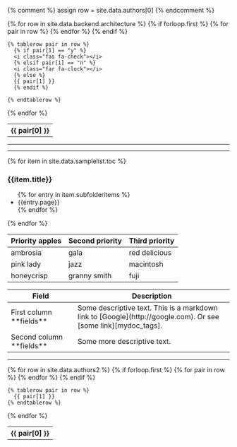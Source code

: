 {% comment %}
assign row = site.data.authors[0]
{% endcomment %}

<table>
  {% for row in site.data.backend.architecture %}
    {% if forloop.first %}
    <tr>
      {% for pair in row %}
        <th>{{ pair[0] }}</th>
      {% endfor %}
    </tr>
    {% endif %}

    {% tablerow pair in row %}
      {% if pair[1] == "y" %}
      <i class="fas fa-check"></i>
      {% elsif pair[1] == "n" %}
      <i class="far fa-clock"></i>
      {% else %}
      {{ pair[1] }}
      {% endif %}

    {% endtablerow %}
  {% endfor %}
</table>

-----------------------------------

----------------------------------------------------

{% for item in site.data.samplelist.toc %}
<h3>{{item.title}}</h3>
<ul>
{% for entry in item.subfolderitems %}
<li>{{entry.page}}</li>
{% endfor %}
</ul>
{% endfor %}




| Priority apples | Second priority | Third priority |
|-------|--------|---------|
| ambrosia | gala | red delicious |
| pink lady | jazz | macintosh |
| honeycrisp | granny smith | fuji |




<table class="" style="width: 100%">
    <colgroup>
        <col width="30%" />
        <col width="70%" />
    </colgroup>
    <thead>
        <tr class="header">
            <th>Field</th>
            <th>Description</th>
        </tr>
    </thead>
    <tbody>
        <tr>
            <td markdown="span">First column **fields**</td>
            <td markdown="span">Some descriptive text. This is a markdown link to [Google](http://google.com). Or see [some link][mydoc_tags].</td>
        </tr>
        <tr>
            <td markdown="span">Second column **fields**</td>
            <td markdown="span">Some more descriptive text.
            </td>
        </tr>
    </tbody>
</table>


------------------

<table>
  {% for row in site.data.authors2 %}
    {% if forloop.first %}
    <tr>
      {% for pair in row %}
        <th>{{ pair[0] }}</th>
      {% endfor %}
    </tr>
    {% endif %}

    {% tablerow pair in row %}
      {{ pair[1] }}
    {% endtablerow %}
  {% endfor %}
</table>

